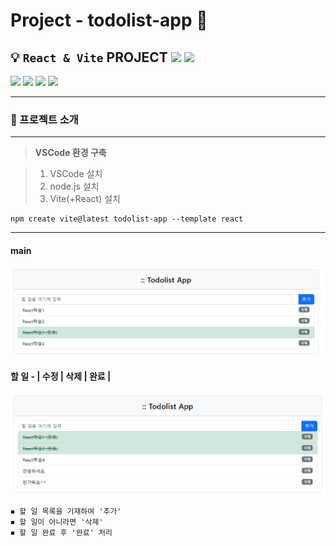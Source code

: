 # **Project - todolist-app** 📝

 ## 💡 `React & Vite` PROJECT <img src="https://img.shields.io/badge/React-18.0.26-skyblue"> <img src="https://img.shields.io/badge/Vite-4.0.0-violet"> <br>
<img src="https://img.shields.io/badge/react─dom-18.2.0-lightgray"> <img src="https://img.shields.io/badge/typescript-4.9.3-lightgray"> <img src="https://img.shields.io/badge/bootstrap-5.2.3-lightgray"> <img src="https://img.shields.io/badge/immer-9.0.16-lightgray">


---

### 🧾 프로젝트 소개 

---

>**VSCode 환경 구축**

> 1. VSCode 설치
> 2. node.js 설치
> 3. Vite(+React) 설치
```
npm create vite@latest todolist-app --template react
```

---

#### main

<img src="./images/notice_board_main.png">

<br> 

#### 할 일 - | 수정 | 삭제 | 완료 |

<img src="./images/CRUD.png">

```
◾ 할 일 목록을 기재하여 '추가'
◾ 할 일이 아니라면 '삭제'
◾ 할 일 완료 후 '완료' 처리 
```

